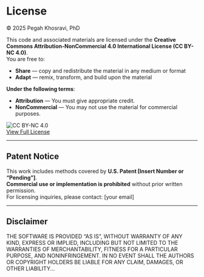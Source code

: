 # License

© 2025 Pegah Khosravi, PhD

This code and associated materials are licensed under the **Creative Commons Attribution-NonCommercial 4.0 International License (CC BY-NC 4.0)**.  
You are free to:

- **Share** — copy and redistribute the material in any medium or format  
- **Adapt** — remix, transform, and build upon the material  

**Under the following terms**:
- **Attribution** — You must give appropriate credit.
- **NonCommercial** — You may not use the material for commercial purposes.

![CC BY-NC 4.0](https://licensebuttons.net/l/by-nc/4.0/88x31.png)  
[View Full License](https://creativecommons.org/licenses/by-nc/4.0/)

---

## Patent Notice

This work includes methods covered by **U.S. Patent [Insert Number or “Pending”]**.  
**Commercial use or implementation is prohibited** without prior written permission.  
For licensing inquiries, please contact: [your email]

---

## Disclaimer

THE SOFTWARE IS PROVIDED “AS IS”, WITHOUT WARRANTY OF ANY KIND, EXPRESS OR IMPLIED, INCLUDING BUT NOT LIMITED TO THE WARRANTIES OF MERCHANTABILITY, FITNESS FOR A PARTICULAR PURPOSE, AND NONINFRINGEMENT. IN NO EVENT SHALL THE AUTHORS OR COPYRIGHT HOLDERS BE LIABLE FOR ANY CLAIM, DAMAGES, OR OTHER LIABILITY...
